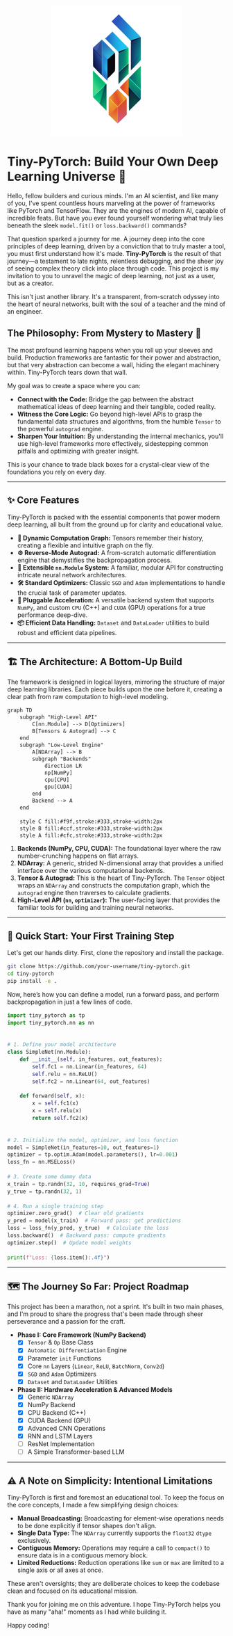 <p align="center">
    <img src="images/logo.png" height="300px" width="300px">
</p>

# **Tiny-PyTorch: Build Your Own Deep Learning Universe 🌌**

Hello, fellow builders and curious minds. I'm an AI scientist, and like many of you, I've spent countless hours marveling at the power of frameworks like PyTorch and TensorFlow. They are the engines of modern AI, capable of incredible feats. But have you ever found yourself wondering what truly lies beneath the sleek `model.fit()` or `loss.backward()` commands?

That question sparked a journey for me. A journey deep into the core principles of deep learning, driven by a conviction that to truly master a tool, you must first understand how it's made. **Tiny-PyTorch** is the result of that journey—a testament to late nights, relentless debugging, and the sheer joy of seeing complex theory click into place through code. This project is my invitation to you to unravel the magic of deep learning, not just as a user, but as a creator.

This isn't just another library. It's a transparent, from-scratch odyssey into the heart of neural networks, built with the soul of a teacher and the mind of an engineer.

## **The Philosophy: From Mystery to Mastery 🧠**

The most profound learning happens when you roll up your sleeves and build. Production frameworks are fantastic for their power and abstraction, but that very abstraction can become a wall, hiding the elegant machinery within. Tiny-PyTorch tears down that wall.

My goal was to create a space where you can:

- **Connect with the Code:** Bridge the gap between the abstract mathematical ideas of deep learning and their tangible, coded reality.
- **Witness the Core Logic:** Go beyond high-level APIs to grasp the fundamental data structures and algorithms, from the humble `Tensor` to the powerful `autograd` engine.
- **Sharpen Your Intuition:** By understanding the internal mechanics, you'll use high-level frameworks more effectively, sidestepping common pitfalls and optimizing with greater insight.

This is your chance to trade black boxes for a crystal-clear view of the foundations you rely on every day.

---

## **✨ Core Features**

Tiny-PyTorch is packed with the essential components that power modern deep learning, all built from the ground up for clarity and educational value.

- **🧠 Dynamic Computation Graph:** Tensors remember their history, creating a flexible and intuitive graph on the fly.
- **⚙️ Reverse-Mode Autograd:** A from-scratch automatic differentiation engine that demystifies the backpropagation process.
- **🧱 Extensible `nn.Module` System:** A familiar, modular API for constructing intricate neural network architectures.
- **🛠️ Standard Optimizers:** Classic `SGD` and `Adam` implementations to handle the crucial task of parameter updates.
- **🚀 Pluggable Acceleration:** A versatile backend system that supports `NumPy`, and custom `CPU` (C++) and `CUDA` (GPU) operations for a true performance deep-dive.
- **📦 Efficient Data Handling:** `Dataset` and `DataLoader` utilities to build robust and efficient data pipelines.

---

## **🏗️ The Architecture: A Bottom-Up Build**

The framework is designed in logical layers, mirroring the structure of major deep learning libraries. Each piece builds upon the one before it, creating a clear path from raw computation to high-level modeling.

```mermaid
graph TD
    subgraph "High-Level API"
        C[nn.Module] --> D[Optimizers]
        B[Tensors & Autograd] --> C
    end
    subgraph "Low-Level Engine"
        A[NDArray] --> B
        subgraph "Backends"
            direction LR
            np[NumPy]
            cpu[CPU]
            gpu[CUDA]
        end
        Backend --> A
    end

    style C fill:#f9f,stroke:#333,stroke-width:2px
    style B fill:#ccf,stroke:#333,stroke-width:2px
    style A fill:#cfc,stroke:#333,stroke-width:2px
```

1.  **Backends (NumPy, CPU, CUDA):** The foundational layer where the raw number-crunching happens on flat arrays.
2.  **NDArray:** A generic, strided N-dimensional array that provides a unified interface over the various computational backends.
3.  **Tensor & Autograd:** This is the heart of Tiny-PyTorch. The `Tensor` object wraps an `NDArray` and constructs the computation graph, which the `autograd` engine then traverses to calculate gradients.
4.  **High-Level API (`nn`, `optimizer`):** The user-facing layer that provides the familiar tools for building and training neural networks.

---

## **🚀 Quick Start: Your First Training Step**

Let's get our hands dirty. First, clone the repository and install the package.

```bash
git clone https://github.com/your-username/tiny-pytorch.git
cd tiny-pytorch
pip install -e .
```

Now, here’s how you can define a model, run a forward pass, and perform backpropagation in just a few lines of code.

```python
import tiny_pytorch as tp
import tiny_pytorch.nn as nn


# 1. Define your model architecture
class SimpleNet(nn.Module):
    def __init__(self, in_features, out_features):
        self.fc1 = nn.Linear(in_features, 64)
        self.relu = nn.ReLU()
        self.fc2 = nn.Linear(64, out_features)

    def forward(self, x):
        x = self.fc1(x)
        x = self.relu(x)
        return self.fc2(x)


# 2. Initialize the model, optimizer, and loss function
model = SimpleNet(in_features=10, out_features=1)
optimizer = tp.optim.Adam(model.parameters(), lr=0.001)
loss_fn = nn.MSELoss()

# 3. Create some dummy data
x_train = tp.randn(32, 10, requires_grad=True)
y_true = tp.randn(32, 1)

# 4. Run a single training step
optimizer.zero_grad()  # Clear old gradients
y_pred = model(x_train)  # Forward pass: get predictions
loss = loss_fn(y_pred, y_true)  # Calculate the loss
loss.backward()  # Backward pass: compute gradients
optimizer.step()  # Update model weights

print(f"Loss: {loss.item():.4f}")
```

---

## **🗺️ The Journey So Far: Project Roadmap**

This project has been a marathon, not a sprint. It's built in two main phases, and I'm proud to share the progress that's been made through sheer perseverance and a passion for the craft.

- **Phase I: Core Framework (NumPy Backend)**
  - [x] `Tensor` & `Op` Base Class
  - [x] `Automatic Differentiation` Engine
  - [x] Parameter `init` Functions
  - [x] Core `nn` Layers (`Linear`, `ReLU`, `BatchNorm`, `Conv2d`)
  - [x] `SGD` and `Adam` Optimizers
  - [x] `Dataset` and `DataLoader` Utilities
- **Phase II: Hardware Acceleration & Advanced Models**
  - [x] Generic `NDArray`
  - [x] NumPy Backend
  - [x] CPU Backend (C++)
  - [x] CUDA Backend (GPU)
  - [x] Advanced CNN Operations
  - [x] RNN and LSTM Layers
  - [ ] ResNet Implementation
  - [ ] A Simple Transformer-based LLM

---

## **⚠️ A Note on Simplicity: Intentional Limitations**

Tiny-PyTorch is first and foremost an educational tool. To keep the focus on the core concepts, I made a few simplifying design choices:

- **Manual Broadcasting:** Broadcasting for element-wise operations needs to be done explicitly if tensor shapes don't align.
- **Single Data Type:** The `NDArray` currently supports the `float32` `dtype` exclusively.
- **Contiguous Memory:** Operations may require a call to `compact()` to ensure data is in a contiguous memory block.
- **Limited Reductions:** Reduction operations like `sum` or `max` are limited to a single axis or all axes at once.

These aren't oversights; they are deliberate choices to keep the codebase clean and focused on its educational mission.

Thank you for joining me on this adventure. I hope Tiny-PyTorch helps you have as many "aha\!" moments as I had while building it.

Happy coding\!
